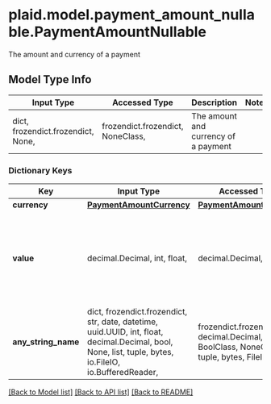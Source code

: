 # plaid.model.payment_amount_nullable.PaymentAmountNullable

The amount and currency of a payment

## Model Type Info
Input Type | Accessed Type | Description | Notes
------------ | ------------- | ------------- | -------------
dict, frozendict.frozendict, None,  | frozendict.frozendict, NoneClass,  | The amount and currency of a payment | 

### Dictionary Keys
Key | Input Type | Accessed Type | Description | Notes
------------ | ------------- | ------------- | ------------- | -------------
**currency** | [**PaymentAmountCurrency**](PaymentAmountCurrency.md) | [**PaymentAmountCurrency**](PaymentAmountCurrency.md) |  | 
**value** | decimal.Decimal, int, float,  | decimal.Decimal,  | The amount of the payment. Must contain at most two digits of precision e.g. &#x60;1.23&#x60;. | value must be a 64 bit float
**any_string_name** | dict, frozendict.frozendict, str, date, datetime, uuid.UUID, int, float, decimal.Decimal, bool, None, list, tuple, bytes, io.FileIO, io.BufferedReader,  | frozendict.frozendict, str, decimal.Decimal, BoolClass, NoneClass, tuple, bytes, FileIO | any string name can be used but the value must be the correct type | [optional]

[[Back to Model list]](../../README.md#documentation-for-models) [[Back to API list]](../../README.md#documentation-for-api-endpoints) [[Back to README]](../../README.md)

